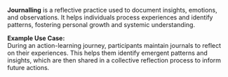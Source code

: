 **Journalling** is a reflective practice used to document insights, emotions, and observations. It helps individuals process experiences and identify patterns, fostering personal growth and systemic understanding.

**Example Use Case:**  
During an action-learning journey, participants maintain journals to reflect on their experiences. This helps them identify emergent patterns and insights, which are then shared in a collective reflection process to inform future actions.
